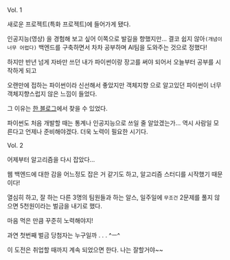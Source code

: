 Vol. 1

새로운 프로젝트(특화 프로젝트)에 들어가게 됐다.

인공지능(영상) 을 경험해 보고 싶어 이쪽으로 발길을 향했지만... 결코 쉽지 않아`(개념이 너무 어렵다)` 백엔드를 구축하면서 차차 공부하며 AI팀을 도와주는 것으로 정했다!



하지만 반년 넘게 자바만 쓰던 내가 파이썬이랑 장고를 써야 되어서 오늘부터 공부를 시작하게 되고

오랜만에 접하는 파이썬이라 신선해서 좋았지만 객체지향 으로 알고있던 파이썬이 너무 객체지향스럽지 않은 느낌이 들었다.

그 이유는 [한 블로그](https://devkingdom.tistory.com/123)에서 찾을 수 있었다. 

파이썬도 처음 개발할 때는 통계나 인공지능으로 쓰일 줄 알았겠는가... 역시 사람일 모른다고 언제나 준비해야겠다. 더욱 노력이 필요한 시기다.



Vol. 2

어제부터 알고리즘을 다시 잡았다...

웹 백엔드에 대한 감을 어느정도 잡은 거 같기도 하고, 알고리즘 스터디를 시작했기 때문이다!



열심히 하고, 잘 하는 다른 3명의 팀원들과 하는 알스, 일주일에 `무조건` 2문제를 풀지 않으면 5천원이라는 벌금을 내기로 했다.



마음 먹은 만큼 꾸준히 노력해야지!

과연 첫번째 벌금 당첨자는 누구일까 . . . ^ㅡ^



이 도전은 취업할 때까지 계속 되었으면 한다. 나는 잘할거야~~